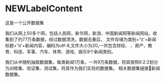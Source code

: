 # NEWLabelContent
这是一个公开数据集

我们从网上50多个网，包括人民网，新华网，新浪、中国新闻网等新闻网站，收集到了约77万条数据，经过数据清洗，数据去重后，
文件存储为类别+'\t'+新闻标题+'\t'+新闻内容，编码为utf-8,文件大小为2G,一共包含财经、
、房产、教育、科技、军事、汽车、体育、游戏、娱乐9个新闻类别。

我们从中随机抽取数据集，每类新闻1万条，一共9万条数据，将其按照6:2:2划分为训练集、验证集、测试集，将其作为我们实验的数据集。
相关数据集链接🔗新闻数据集。
